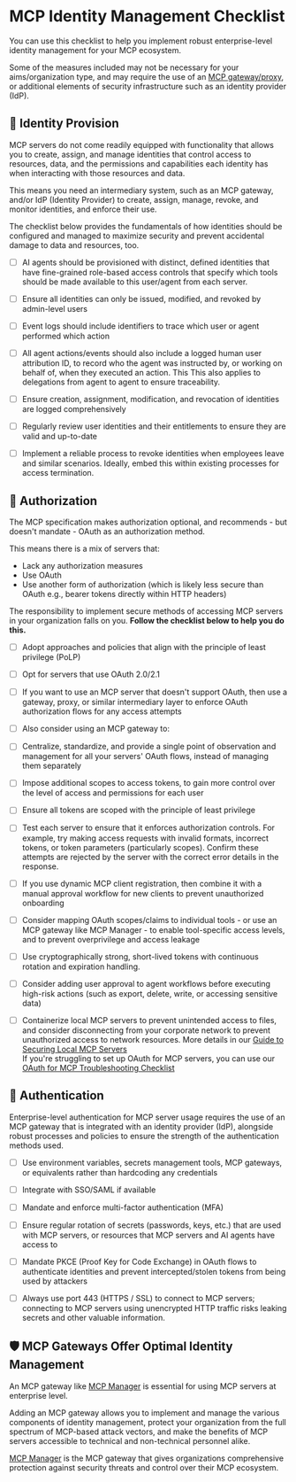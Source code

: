 MCP Identity Management Checklist
=================================

You can use this checklist to help you implement robust enterprise-level identity management for your MCP ecosystem.

Some of the measures included may not be necessary for your aims/organization type, and may require the use of an [MCP gateway/proxy](https://mcpmanager.ai/blog/mcp-gateway/), or additional elements of security infrastructure such as an identity provider (IdP).

👤 Identity Provision
------------------

MCP servers do not come readily equipped with functionality that allows you to create, assign, and manage identities that control access to resources, data, and the permissions and capabilities each identity has when interacting with those resources and data.

This means you need an intermediary system, such as an MCP gateway, and/or IdP (Identity Provider) to create, assign, manage, revoke, and monitor identities, and enforce their use.

The checklist below provides the fundamentals of how identities should be configured and managed to maximize security and prevent accidental damage to data and resources, too.

- [ ] AI agents should be provisioned with distinct, defined identities that have fine-grained role-based access controls that specify which tools should be made available to this user/agent from each server.

- [ ] Ensure all identities can only be issued, modified, and revoked by admin-level users

- [ ] Event logs should include identifiers to trace which user or agent performed which action

- [ ] All agent actions/events should also include a logged human user attribution ID, to record who the agent was instructed by, or working on behalf of, when they executed an action. This This also applies to delegations from agent to agent to ensure traceability.  

- [ ] Ensure creation, assignment, modification, and revocation of identities are logged comprehensively 

- [ ] Regularly review user identities and their entitlements to ensure they are valid and up-to-date

- [ ] Implement a reliable process to revoke identities when employees leave and similar scenarios. Ideally, embed this within existing processes for access termination. 

🔐 Authorization
-------------

The MCP specification makes authorization optional, and recommends - but doesn't mandate - OAuth as an authorization method.

This means there is a mix of servers that:

- Lack any authorization measures
- Use OAuth
- Use another form of authorization (which is likely less secure than OAuth e.g., bearer tokens directly within HTTP headers)

The responsibility to implement secure methods of accessing MCP servers in your organization falls on you. **Follow the checklist below to help you do this.**

- [ ] Adopt approaches and policies that align with the principle of least privilege (PoLP)

- [ ] Opt for servers that use OAuth 2.0/2.1

- [ ] If you want to use an MCP server that doesn't support OAuth, then use a gateway, proxy, or similar intermediary layer to enforce OAuth authorization flows for any access attempts

- [ ] Also consider using an MCP gateway to:

- [ ] Centralize, standardize, and provide a single point of observation and management for all your servers' OAuth flows, instead of managing them separately

- [ ] Impose additional scopes to access tokens, to gain more control over the level of access and permissions for each user

- [ ] Ensure all tokens are scoped with the principle of least privilege

- [ ] Test each server to ensure that it enforces authorization controls. For example, try making access requests with invalid formats, incorrect tokens, or token parameters (particularly scopes). Confirm these attempts are rejected by the server with the correct error details in the response.

- [ ] If you use dynamic MCP client registration, then combine it with a manual approval workflow for new clients to prevent unauthorized onboarding

- [ ] Consider mapping OAuth scopes/claims to individual tools - or use an MCP gateway like MCP Manager - to enable tool-specific access levels, and to prevent overprivilege and access leakage 

- [ ] Use cryptographically strong, short-lived tokens with continuous rotation and expiration handling.

- [ ] Consider adding user approval to agent workflows before executing high-risk actions (such as export, delete, write, or accessing sensitive data)

- [ ] Containerize local MCP servers to prevent unintended access to files, and consider disconnecting from your corporate network to prevent unauthorized access to network resources. More details in our [Guide to Securing Local MCP Servers](https://github.com/MCP-Manager/MCP-Checklists/blob/main/infrastructure/docs/how-to-run-mcp-servers-securely.md)\
If you're struggling to set up OAuth for MCP servers, you can use our [OAuth for MCP Troubleshooting Checklist](https://github.com/MCP-Manager/MCP-Checklists/blob/main/infrastructure/docs/troubleshooting-oauth.md)

🪪 Authentication 
---------------

Enterprise-level authentication for MCP server usage requires the use of an MCP gateway that is integrated with an identity provider (IdP), alongside robust processes and policies to ensure the strength of the authentication methods used.

- [ ] Use environment variables, secrets management tools, MCP gateways, or equivalents rather than hardcoding any credentials

- [ ] Integrate with SSO/SAML if available

- [ ] Mandate and enforce multi-factor authentication (MFA)

- [ ] Ensure regular rotation of secrets (passwords, keys, etc.) that are used with MCP servers, or resources that MCP servers and AI agents have access to

- [ ] Mandate PKCE (Proof Key for Code Exchange) in OAuth flows to authenticate identities and prevent intercepted/stolen tokens from being used by attackers

- [ ] Always use port 443 (HTTPS / SSL) to connect to MCP servers; connecting to MCP servers using unencrypted HTTP traffic risks leaking secrets and other valuable information.

🛡️ MCP Gateways Offer Optimal Identity Management
----------------------------------------------

An MCP gateway like [MCP Manager](https://mcpmanager.ai/) is essential for using MCP servers at enterprise level.

Adding an MCP gateway allows you to implement and manage the various components of identity management, protect your organization from the full spectrum of MCP-based attack vectors, and make the benefits of MCP servers accessible to technical and non-technical personnel alike.

[MCP Manager](https://mcpmanager.ai/) is the MCP gateway that gives organizations comprehensive protection against security threats and control over their MCP ecosystem.
